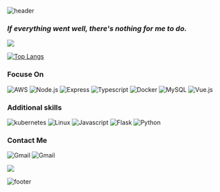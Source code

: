 ![header](https://capsule-render.vercel.app/api?type=RECT&color=black&height=70&section=footer&text=Woosang%20Yoon&fontSize=36&fontColor=ffffff&animation=twinkling)
### <em> If everything went well, there's nothing for me to do. </em>
<img src="https://github-readme-stats.vercel.app/api/?username=Ywoosang&bg_color=000000&title_color=ffffff&text_color=ffffff" />

[![Top Langs](https://github-readme-stats.vercel.app/api/top-langs/?username=Ywoosang&bg_color=000000&title_color=ffffff&text_color=ffffff&hide=html,css,c,c++,go&layout=compact)]()
 
### Focuse On
![AWS](https://img.shields.io/badge/AWS%20-%23FF9900.svg?&style=for-the-badge&logo=amazon-aws&logoColor=white)
![Node.js](https://img.shields.io/badge/-Node.js-339933?style=for-the-badge&logo=node.js&logoColor=fff)
![Express](https://img.shields.io/badge/express-EEEEEE.svg?&style=for-the-badge&logo=express&logoColor=black)
![Typescript](https://img.shields.io/badge/-Typescript-007acc?style=for-the-badge&logo=typescript&logoColor=fff)
![Docker](https://img.shields.io/badge/Docker-2496ED?style=for-the-badge&logo=Docker&logoColor=white)
![MySQL](https://img.shields.io/badge/-MySQL-4479A1?style=for-the-badge&logo=MySQL&logoColor=fff)
![Vue.js](https://img.shields.io/badge/-Vue.js-3FB27F?style=for-the-badge&logo=vue.js&logoColor=ffffff)  

### Additional skills 
 
![kubernetes](https://img.shields.io/badge/kubernetes-326CE5?style=for-the-badge&logo=kubernetes&logoColor=white)
![Linux](https://img.shields.io/badge/-linux-FCC624?style=for-the-badge&logo=Linux&logoColor=black)
![Javascript](https://img.shields.io/badge/-Javascript-f7df1e?style=for-the-badge&logo=javascript&logoColor=000)
![Flask](https://img.shields.io/badge/-Flask-black?style=for-the-badge&logo=Flask) 
![Python](https://img.shields.io/badge/-Python-black?style=for-the-badge&logo=python) 

### Contact Me  
 
![Gmail](https://img.shields.io/badge/opellong13@gmail.com-ME-d14836?style=for-the-badge&logo=gmail&link=mailto:opellong13@gmail.com) 
![Gmail](https://img.shields.io/badge/opellong11@khu.ac.kr-UNIV-d14836?style=for-the-badge&logo=gmail&link=mailto:opellong11@khu.ac.kr) 

<a align="center" href="https://hits.seeyoufarm.com"><img src="https://hits.seeyoufarm.com/api/count/incr/badge.svg?url=https%3A%2F%2Fgithub.com%2FYwoosang&count_bg=%23ED6DA3&title_bg=%black&icon=github.svg&icon_color=%23E1DEDE&title=hits&edge_flat=True"/></a>

![footer](https://capsule-render.vercel.app/api?type=soft&color=balck&height=60&section=footer&text=Feel%20free%20to%20look%20around%20!&fontSize=30&fontAlign=30&animation=blinking&fontColor=ffffff)
